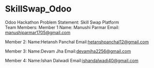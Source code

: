 # SkillSwap_Odoo
Odoo Hackathon
Problem Statement: Skill Swap Platform
<br>
Team Members: 
Member 1
Name: Manushi Parmar
Email: manushiparmar1705@gmail.com

Member 2:
Name:Hetansh Panchal
Email:hetanshpanchal12@gmail.com

Member 3:
Name:Devam Jha
Email:devamjha2256@gmail.com

Member 4:
Name:Ishan Dalwadi
Email:ishandalwadi40@gmail.com

